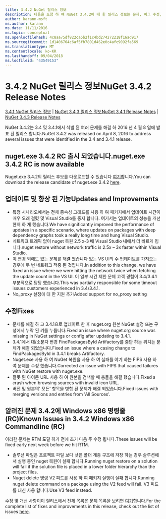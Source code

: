 ```yaml
---
title: 3.4.2 NuGet 릴리스 정보
description: 다음을 포함 하 여 NuGet 3.4.2에 대 한 릴리스 정보는 문제, 버그 수정, 추가 된 기능 및 Dcr 알려져 있습니다.
author: karann-msft
ms.author: karann
ms.date: 11/11/2016
ms.topic: conceptual
ms.openlocfilehash: 4c8aa75df822ca5b2f1c4bd274272218f16ad917
ms.sourcegitcommit: 1d1406764c6af5fb7801d462e0c4afc9092fa569
ms.translationtype: MT
ms.contentlocale: ko-KR
ms.lasthandoff: 09/04/2018
ms.locfileid: "43549153"
---
```

# <a name="nuget-342-release-notes"></a><span data-ttu-id="fab2e-103">3.4.2 NuGet 릴리스 정보</span><span class="sxs-lookup"><span data-stu-id="fab2e-103">NuGet 3.4.2 Release Notes</span></span>

<span data-ttu-id="fab2e-104">[3.4.1 NuGet 릴리스 정보](../release-notes/nuget-3.4.1.md) | [NuGet 3.4.3 릴리스 정보](../release-notes/nuget-3.4.3.md)</span><span class="sxs-lookup"><span data-stu-id="fab2e-104">[NuGet 3.4.1 Release Notes](../release-notes/nuget-3.4.1.md) | [NuGet 3.4.3 Release Notes](../release-notes/nuget-3.4.3.md)</span></span>

<span data-ttu-id="fab2e-105">NuGet 3.4.2는 3.4 및 3.4.1에서 식별 된 여러 문제를 해결 하 2016 년 4 월 8 일에 발표 된 릴리스 합니다.</span><span class="sxs-lookup"><span data-stu-id="fab2e-105">NuGet 3.4.2 was released on April 8, 2016 to address several issues that were identified in the 3.4 and 3.4.1 release.</span></span>

## <a name="nugetexe-342-rc-is-now-available"></a><span data-ttu-id="fab2e-106">nuget.exe 3.4.2 RC 출시 되었습니다.</span><span class="sxs-lookup"><span data-stu-id="fab2e-106">nuget.exe 3.4.2 RC is now available</span></span>

<span data-ttu-id="fab2e-107">Nuget.exe 3.4.2의 릴리스 후보를 다운로드할 수 있습니다 [여기](https://dist.nuget.org/index.html)합니다.</span><span class="sxs-lookup"><span data-stu-id="fab2e-107">You can download the release candidate of nuget.exe 3.4.2 [here](https://dist.nuget.org/index.html).</span></span>

## <a name="updates-and-improvements"></a><span data-ttu-id="fab2e-108">업데이트 및 향상 된 기능</span><span class="sxs-lookup"><span data-stu-id="fab2e-108">Updates and Improvements</span></span>

* <span data-ttu-id="fab2e-109">특정 시나리오에서는 전체 종속성 그래프를 사용 하 여 패키지에서 업데이트 시간이 매우 오래 걸렸 및 Visual Studio를 중지 합니다. 여기서는 업데이트의 성능을 개선 현저 하 게 했습니다.</span><span class="sxs-lookup"><span data-stu-id="fab2e-109">We have significantly improved the performance of updates in a specific scenario, where updates on packages with deep dependency graphs took a really long time and hung Visual Studio.</span></span>
* <span data-ttu-id="fab2e-110">네트워크 트래픽 없이 nuget 복원 2.5 x-3 배 Visual Studio 내에서 더 빠르게 됩니다.</span><span class="sxs-lookup"><span data-stu-id="fab2e-110">nuget restore without network traffic is 2.5x – 3x faster within Visual Studio.</span></span>
* <span data-ttu-id="fab2e-111">이 변경 외에도 있는 문제를 해결 했습니다 있는 VS UI의 수 업데이트를 가져오는 경우에 두 번 네트워크 적중 된 것입니다.</span><span class="sxs-lookup"><span data-stu-id="fab2e-111">In addition to this change, we have fixed an issue where we were hitting the network twice when fetching the update count in the VS UI.</span></span> <span data-ttu-id="fab2e-112">이 일부 시간 제한 문제 고객 경험이 3.4/3.4.1 부분적으로 담당 했습니다.</span><span class="sxs-lookup"><span data-stu-id="fab2e-112">This was partially responsible for some timeout issues customers experienced in 3.4/3.4.1.</span></span>
* <span data-ttu-id="fab2e-113">No_proxy 설정에 대 한 지원 추가</span><span class="sxs-lookup"><span data-stu-id="fab2e-113">Added support for no_proxy setting</span></span>

## <a name="fixes"></a><span data-ttu-id="fab2e-114">수정</span><span class="sxs-lookup"><span data-stu-id="fab2e-114">Fixes</span></span>

* <span data-ttu-id="fab2e-115">문제를 해결 하 고 3.4.1으로 업데이트 한 후 nuget.org 원본 NuGet 설정 또는 구성에서 누락 된 키를 누릅니다.</span><span class="sxs-lookup"><span data-stu-id="fab2e-115">Fixed an issue where nuget.org source was missing in NuGet settings or config after updating to 3.4.1.</span></span>
* <span data-ttu-id="fab2e-116">3.4.1에서 대/소문자 변경 FindPackagesById Artifactory를 중단 하는 위치는 문제가 해결 되었습니다.</span><span class="sxs-lookup"><span data-stu-id="fab2e-116">Fixed an issue where a casing change to FindPackagesById in 3.4.1 breaks Artifactory.</span></span>
* <span data-ttu-id="fab2e-117">Nuget.exe 사용 하 여 NuGet 복원을 사용 하 여 실패를 야기 하는 FIPS 사용 하 여 문제를 수정 했습니다.</span><span class="sxs-lookup"><span data-stu-id="fab2e-117">Corrected an issue with FIPS that caused failures with NuGet restore with nuget.exe.</span></span>
* <span data-ttu-id="fab2e-118">잘못 된 아이콘 URL 사용 하 여 원본을 검색할 때 충돌을 해결 했습니다.</span><span class="sxs-lookup"><span data-stu-id="fab2e-118">Fixed a crash when browsing sources with invalid icon URL.</span></span>
* <span data-ttu-id="fab2e-119">버전 및 원본의' 모든' 항목을 병합 된 문제가 해결 되었습니다.</span><span class="sxs-lookup"><span data-stu-id="fab2e-119">Fixed issues with merging versions and entries from 'All Sources'.</span></span>

## <a name="known-issues-in-342-windows-x86-commandline-rc"></a><span data-ttu-id="fab2e-120">알려진 문제 3.4.2에 Windows x86 명령줄 (RC)</span><span class="sxs-lookup"><span data-stu-id="fab2e-120">Known Issues in 3.4.2 Windows x86 Commandline (RC)</span></span>

<span data-ttu-id="fab2e-121">이러한 문제는 RTM 도달 하기 전에 초기 다음 주 수정 됩니다.</span><span class="sxs-lookup"><span data-stu-id="fab2e-121">These issues will be fixed early next week before we hit RTM.</span></span>

*  <span data-ttu-id="fab2e-122">솔루션 파일은 프로젝트 파일 보다 낮은 폴더 계층 구조에 저장 하는 경우 솔루션에서 실행 중인 nuget 복원이 실패 합니다.</span><span class="sxs-lookup"><span data-stu-id="fab2e-122">Running nuget restore on a solution will fail if the solution file is placed in a lower folder hierarchy than the project files.</span></span>
*  <span data-ttu-id="fab2e-123">Nuget delete 명령 V2 피드를 사용 하 여 패키지 실행이 실패 합니다.</span><span class="sxs-lookup"><span data-stu-id="fab2e-123">Running nuget delete command on a package using the V2 feed will fail.</span></span> <span data-ttu-id="fab2e-124">V3 피드를 대신 사용 합니다.</span><span class="sxs-lookup"><span data-stu-id="fab2e-124">Use V3 feed instead.</span></span>


<span data-ttu-id="fab2e-125">수정 및 개선 사항이이 릴리스에서 전체 목록은 문제 목록을 보려면 [여기](https://github.com/NuGet/Home/issues?utf8=%E2%9C%93&q=is%3Aissue+milestone%3A3.4.2++is%3Aclosed+)합니다.</span><span class="sxs-lookup"><span data-stu-id="fab2e-125">For the complete list of fixes and improvements in this release, check out the list of issues [here](https://github.com/NuGet/Home/issues?utf8=%E2%9C%93&q=is%3Aissue+milestone%3A3.4.2++is%3Aclosed+).</span></span>